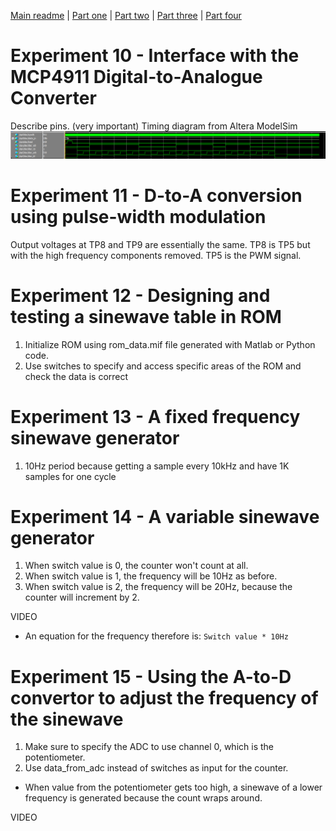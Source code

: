 [Main readme](../readme.MD) | [Part one](../part_1) | [Part two](../part_2) | [Part three](../part_3) | [Part four](../part_4)

# Experiment 10 - Interface with the MCP4911 Digital-to-Analogue Converter

Describe pins. (very important)
Timing diagram from Altera ModelSim 
![Quartus simulation](./ex_10/Timingdiagram.PNG)

# Experiment 11 - D-to-A conversion using pulse-width modulation

Output voltages at TP8 and TP9 are essentially the same.
TP8 is TP5 but with the high frequency components removed.
TP5 is the PWM signal.

# Experiment 12 - Designing and testing a sinewave table in ROM

1. Initialize ROM using rom_data.mif file generated with Matlab or Python code.
2. Use switches to specify and access specific areas of the ROM and check the data is correct

# Experiment 13 - A fixed frequency sinewave generator

1. 10Hz period because getting a sample every 10kHz and have 1K samples for one cycle

# Experiment 14 - A variable sinewave generator

1. When switch value is 0, the counter won't count at all.
2. When switch value is 1, the frequency will be 10Hz as before.
3. When switch value is 2, the frequency will be 20Hz, because the counter will increment by 2.

VIDEO

* An equation for the frequency therefore is: `Switch value * 10Hz`

# Experiment 15 - Using the A-to-D convertor to adjust the frequency of the sinewave

1. Make sure to specify the ADC to use channel 0, which is the potentiometer.
2. Use data_from_adc instead of switches as input for the counter.

* When value from the potentiometer gets too high, a sinewave of a lower frequency is generated because the count wraps around.

VIDEO
